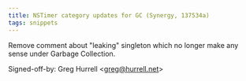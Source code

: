 ```yaml
---
title: NSTimer category updates for GC (Synergy, 137534a)
tags: snippets
---
```


Remove comment about "leaking" singleton which no longer make any sense under Garbage Collection.

Signed-off-by: Greg Hurrell &lt;greg@hurrell.net&gt;
